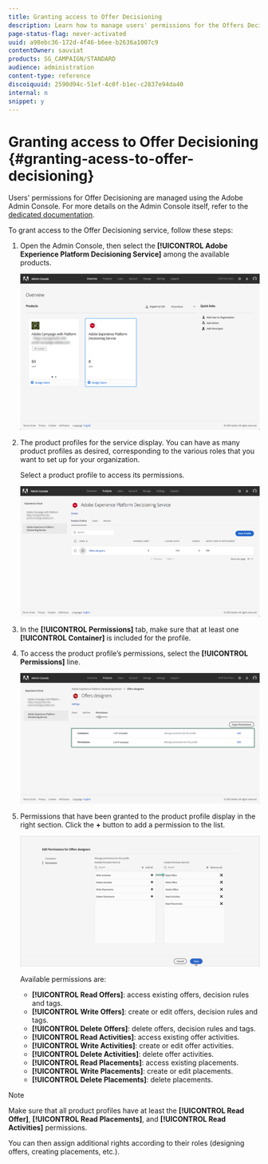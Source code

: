 ```yaml
---
title: Granting access to Offer Decisioning
description: Learn how to manage users' permissions for the Offers Decisioning service via Adobe Admin Console.
page-status-flag: never-activated
uuid: a98ebc36-172d-4f46-b6ee-b2636a1007c9
contentOwner: sauviat
products: SG_CAMPAIGN/STANDARD
audience: administration
content-type: reference
discoiquuid: 2590d94c-51ef-4c0f-b1ec-c2837e94da40
internal: n
snippet: y
---
```


# Granting access to Offer Decisioning {#granting-acess-to-offer-decisioning}

Users' permissions for Offer Decisioning are managed using the Adobe Admin Console. For more details on the Admin Console itself, refer to the [dedicated documentation](https://helpx.adobe.com/enterprise/managing/user-guide.html).

To grant access to the Offer Decisioning service, follow these steps:

1. Open the Admin Console, then select the **[!UICONTROL Adobe Experience Platform Decisioning Service]** among the available products. 

    ![](assets/offers_admin_console.png)

1. The product profiles for the service display. You can have as many product profiles as desired, corresponding to the various roles that you want to set up for your organization.

    Select a product profile to access its permissions.

    ![](assets/offers_rights_productprofile.png)

1. In the **[!UICONTROL Permissions]** tab, make sure that at least one **[!UICONTROL Container]** is included for the profile.

1. To access the product profile’s permissions, select the **[!UICONTROL Permissions]** line.

    ![](assets/offers_rights_permissions.png)

1. Permissions that have been granted to the product profile display in the right section. Click the **+** button to add a permission to the list.

    ![](assets/offers_rights_addpermissions.png)

    Available permissions are:

    * **[!UICONTROL Read Offers]**: access existing offers, decision rules and tags.
    * **[!UICONTROL Write Offers]**: create or edit offers, decision rules and tags.
    * **[!UICONTROL Delete Offers]**: delete offers, decision rules and tags.
    * **[!UICONTROL Read Activities]**: access existing offer activities.
    * **[!UICONTROL Write Activities]**: create or edit offer activities.
    * **[!UICONTROL Delete Activities]**: delete offer activities.
    * **[!UICONTROL Read Placements]**: access existing placements.
    * **[!UICONTROL Write Placements]**: create or edit placements.
    * **[!UICONTROL Delete Placements]**: delete placements.

>[!NOTE]
>
>Make sure that all product profiles have at least the **[!UICONTROL Read Offer]**, **[!UICONTROL Read Placements]**, and **[!UICONTROL Read Activities]** permissions.
>
>You can then assign additional rights according to their roles (designing offers, creating placements, etc.).
